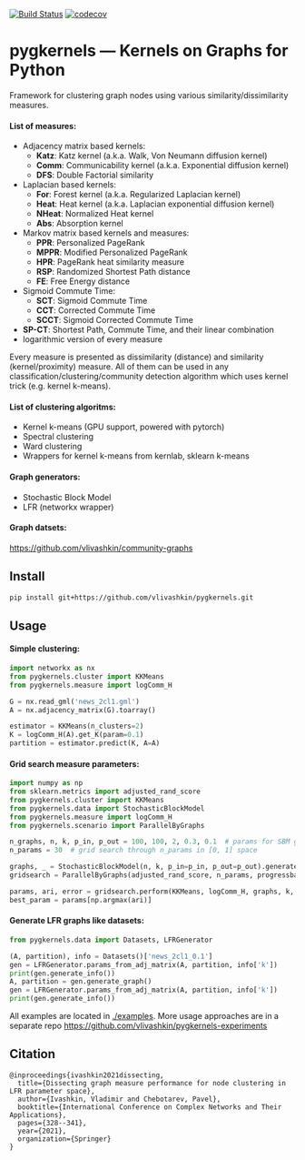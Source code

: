 [![Build Status](https://travis-ci.com/vlivashkin/pygkernels.svg?branch=master)](https://travis-ci.com/vlivashkin/pygkernels)
[![codecov](https://codecov.io/gh/vlivashkin/pygkernels/branch/master/graph/badge.svg)](https://codecov.io/gh/vlivashkin/pygkernels)
# pygkernels &mdash; Kernels on Graphs for Python

Framework for clustering graph nodes using various similarity/dissimilarity measures.

#### List of measures:
* Adjacency matrix based kernels:
  * **Katz**: Katz kernel (a.k.a. Walk, Von Neumann diffusion kernel)
  * **Comm**: Communicability kernel (a.k.a. Exponential diffusion kernel)
  * **DFS**: Double Factorial similarity
* Laplacian based kernels:
  * **For**: Forest kernel (a.k.a. Regularized Laplacian kernel)
  * **Heat**: Heat kernel (a.k.a. Laplacian exponential diffusion kernel)
  * **NHeat**: Normalized Heat kernel
  * **Abs**: Absorption kernel
* Markov matrix based kernels and measures:
  * **PPR**: Personalized PageRank
  * **MPPR**: Modified Personalized PageRank
  * **HPR**: PageRank heat similarity measure
  * **RSP**: Randomized Shortest Path distance
  * **FE**: Free Energy distance
* Sigmoid Commute Time:
  * **SCT**: Sigmoid Commute Time
  * **CCT**: Corrected Commute Time
  * **SCCT**: Sigmoid Corrected Commute Time
* **SP-CT**: Shortest Path, Commute Time, and their linear combination
* logarithmic version of every measure

Every measure is presented as dissimilarity (distance) and similarity (kernel/proximity) measure. All of them can be used in any classification/clustering/community detection algorithm which uses kernel trick (e.g. kernel k-means).

#### List of clustering algoritms:
* Kernel k-means (GPU support, powered with pytorch)
* Spectral clustering
* Ward clustering
* Wrappers for kernel k-means from kernlab, sklearn k-means

#### Graph generators:
* Stochastic Block Model
* LFR (networkx wrapper)

#### Graph datsets:
https://github.com/vlivashkin/community-graphs

## Install
```bash
pip install git+https://github.com/vlivashkin/pygkernels.git
```


## Usage

#### Simple clustering:
```python
import networkx as nx
from pygkernels.cluster import KKMeans
from pygkernels.measure import logComm_H

G = nx.read_gml('news_2cl1.gml')
A = nx.adjacency_matrix(G).toarray()

estimator = KKMeans(n_clusters=2)
K = logComm_H(A).get_K(param=0.1)
partition = estimator.predict(K, A=A)
```

#### Grid search measure parameters:
```python
import numpy as np
from sklearn.metrics import adjusted_rand_score
from pygkernels.cluster import KKMeans
from pygkernels.data import StochasticBlockModel
from pygkernels.measure import logComm_H
from pygkernels.scenario import ParallelByGraphs

n_graphs, n, k, p_in, p_out = 100, 100, 2, 0.3, 0.1  # params for SBM graph generator
n_params = 30  # grid search through n_params in [0, 1] space

graphs, _ = StochasticBlockModel(n, k, p_in=p_in, p_out=p_out).generate_graphs(n_graphs)
gridsearch = ParallelByGraphs(adjusted_rand_score, n_params, progressbar=True, ignore_errors=True)

params, ari, error = gridsearch.perform(KKMeans, logComm_H, graphs, k, n_jobs=-1, n_gpu=2)
best_param = params[np.argmax(ari)]
```

#### Generate LFR graphs like datasets:
```python
from pygkernels.data import Datasets, LFRGenerator

(A, partition), info = Datasets()['news_2cl1_0.1']
gen = LFRGenerator.params_from_adj_matrix(A, partition, info['k'])
print(gen.generate_info())
A, partition = gen.generate_graph()
gen = LFRGenerator.params_from_adj_matrix(A, partition, info['k'])
print(gen.generate_info())
```

All examples are located in [./examples](./examples).
More usage approaches are in a separate repo https://github.com/vlivashkin/pygkernels-experiments

## Citation

```
@inproceedings{ivashkin2021dissecting,
  title={Dissecting graph measure performance for node clustering in LFR parameter space},
  author={Ivashkin, Vladimir and Chebotarev, Pavel},
  booktitle={International Conference on Complex Networks and Their Applications},
  pages={328--341},
  year={2021},
  organization={Springer}
}
```
